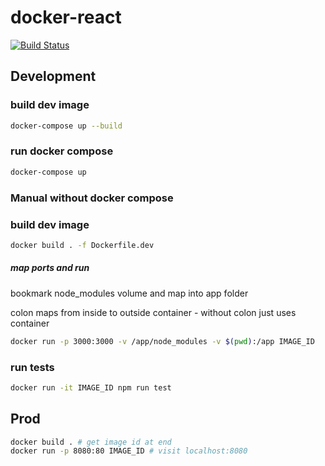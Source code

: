 # docker-react

[![Build Status](https://travis-ci.org/dankreiger/docker-react.svg?branch=master)](https://travis-ci.org/dankreiger/docker-react)

## Development

### build dev image

```sh
docker-compose up --build
```

### run docker compose

```sh
docker-compose up
```

### Manual without docker compose

### build dev image

```sh
docker build . -f Dockerfile.dev
```

##### map ports and run

bookmark node_modules volume and map into app folder

colon maps from inside to outside container - without colon just uses container

```sh
docker run -p 3000:3000 -v /app/node_modules -v $(pwd):/app IMAGE_ID
```

### run tests

```sh
docker run -it IMAGE_ID npm run test
```

## Prod

```sh
docker build . # get image id at end
docker run -p 8080:80 IMAGE_ID # visit localhost:8080
```
